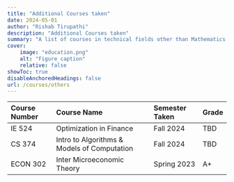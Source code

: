 ```yaml
---
title: "Additional Courses taken"
date: 2024-05-01
author: "Rishab Tirupathi"
description: "Additional Courses taken" 
summary: "A list of courses in technical fields other than Mathematics and Statistics I have taken as an undergraduate and graduate student." 
cover:
    image: "education.png"
    alt: "Figure caption"
    relative: false
showToc: true
disableAnchoredHeadings: false
url: /courses/others
---
```

| Course Number | Course Name | Semester Taken | Grade |
| :-------------| :----------| :-------------| :--------|
| IE 524        | Optimization in Finance| Fall 2024| TBD |
| CS 374        | Intro to Algorithms & Models of Computation| Fall 2024| TBD |
| ECON 302      | Inter Microeconomic Theory| Spring 2023| A+|